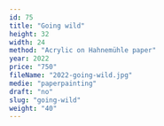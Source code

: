 ```yaml
---
id: 75
title: "Going wild"
height: 32
width: 24
method: "Acrylic on Hahnemühle paper"
year: 2022
price: "750"
fileName: "2022-going-wild.jpg"
medie: "paperpainting"
draft: "no"
slug: "going-wild"
weight: "40"
---
```

